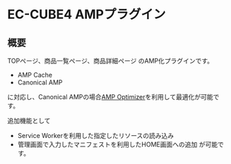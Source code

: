 # EC-CUBE4 AMPプラグイン

## 概要
TOPページ、商品一覧ページ、商品詳細ページ
のAMP化プラグインです。

- AMP Cache
- Canonical AMP

に対応し、Canonical AMPの場合[AMP Optimizer](https://github.com/ampproject/amp-toolbox/tree/master/packages/optimizer)を利用して最適化が可能です。

追加機能として
- Service Workerを利用した指定したリソースの読み込み
- 管理画面で入力したマニフェストを利用したHOME画面への追加
が可能です。
